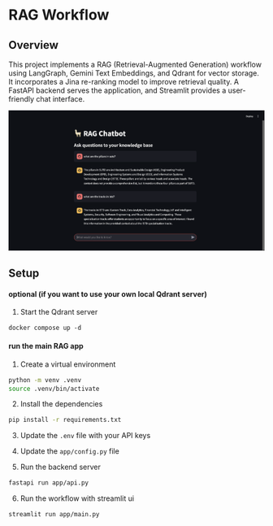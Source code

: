 # RAG Workflow

## Overview

This project implements a RAG (Retrieval-Augmented Generation) workflow using LangGraph, Gemini Text Embeddings, and Qdrant for vector storage. It incorporates a Jina re-ranking model to improve retrieval quality. A FastAPI backend serves the application, and Streamlit provides a user-friendly chat interface.

![](https://github.com/hamsar4j/rag-workflow/blob/main/assets/rag-workflow.png)

## Setup

#### optional (if you want to use your own local Qdrant server)

1. Start the Qdrant server

```console
docker compose up -d
```

#### run the main RAG app

1. Create a virtual environment

```bash
python -m venv .venv
source .venv/bin/activate
```

2. Install the dependencies

```bash
pip install -r requirements.txt
```

3. Update the `.env` file with your API keys

4. Update the `app/config.py` file

5. Run the backend server

```bash
fastapi run app/api.py
```

6. Run the workflow with streamlit ui

```bash
streamlit run app/main.py
```
